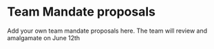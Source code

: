 # Team Mandate proposals
Add your own team mandate proposals here. 
The team will review and amalgamate on June 12th
